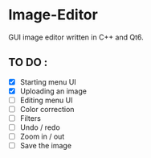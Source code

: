 # Image-Editor
GUI image editor written in C++ and Qt6.

## TO DO :

 - [x] Starting menu UI
 - [x] Uploading an image
 - [ ] Editing menu UI
 - [ ] Color correction
 - [ ] Filters
 - [ ] Undo / redo
 - [ ] Zoom in / out
 - [ ] Save the image
